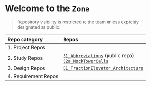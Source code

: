 # Welcome to the `Zone`
> Repository visibility is restricted to the team unless explicitly designated as public.



|Repo category | Repos |
|:--|:--|
|1. Project Repos||
|2. Study Repos|[`S1_Abbreviations`](https://github.com/ArthurOLS/S1_Abbreviations.git) (public repo) <br> [`S2a_MockTowerCalls`](https://github.com/OLS-Embedded-Engineering-Team/S2a_MockTowerCalls.git)|
|3. Design Repos |[`D1_TractionElevator_Architecture`](https://github.com/OLS-Embedded-Engineering-Team/D1_TractionElevator_Architecture.git) |
|4. Requirement Repos ||